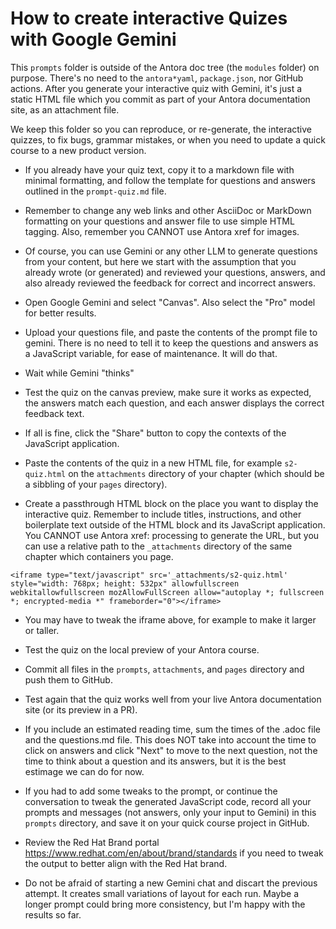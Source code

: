# How to create interactive Quizes with Google Gemini

This `prompts` folder is outside of the Antora doc tree (the `modules` folder) on purpose. There's no need to the `antora*yaml`, `package.json`, nor GitHub actions. After you generate your interactive quiz with Gemini, it's just a static HTML file which you commit as part of your Antora documentation site, as an attachment file.

We keep this folder so you can reproduce, or re-generate, the interactive quizzes, to fix bugs, grammar mistakes, or when you need to update a quick course to a new product version.

* If you already have your quiz text, copy it to a markdown file with minimal formatting, and follow the template for questions and answers outlined in the `prompt-quiz.md` file.

* Remember to change any web links and other AsciiDoc or MarkDown formatting on your questions and answer file to use simple HTML tagging. Also, remember you CANNOT use Antora xref for images.

* Of course, you can use Gemini or any other LLM to generate questions from your content, but here we start with the assumption that you already wrote (or generated) and reviewed your questions, answers, and also already reviewed the feedback for correct and incorrect answers.

* Open Google Gemini and select "Canvas". Also select the "Pro" model for better results.

* Upload your questions file, and paste the contents of the prompt file to gemini. There is no need to tell it to keep the questions and answers as a JavaScript variable, for ease of maintenance. It will do that.

* Wait while Gemini "thinks"

* Test the quiz on the canvas preview, make sure it works as expected, the answers match each question, and each answer displays the correct feedback text.

* If all is fine, click the "Share" button to copy the contexts of the JavaScript application.

* Paste the contents of the quiz in a new HTML file, for example `s2-quiz.html` on the `attachments` directory of your chapter (which should be a sibbling of your `pages` directory).

* Create a passthrough HTML block on the place you want to display the interactive quiz. Remember to include titles, instructions, and other boilerplate text outside of the HTML block and its JavaScript application. You CANNOT use Antora xref: processing to generate the URL, but you can use a relative path to the `_attachments` directory of the same chapter which containers you page.

````
<iframe type="text/javascript" src='_attachments/s2-quiz.html' style="width: 768px; height: 532px" allowfullscreen webkitallowfullscreen mozAllowFullScreen allow="autoplay *; fullscreen *; encrypted-media *" frameborder="0"></iframe>
````

* You may have to tweak the iframe above, for example to make it larger or taller.

* Test the quiz on the local preview of your Antora course.

* Commit all files in the `prompts`, `attachments`, and `pages` directory and push them to GitHub.

* Test again that the quiz works well from your live Antora documentation site (or its preview in a PR).

* If you include an estimated reading time, sum the times of the .adoc file and the questions.md file. This does NOT take into account the time to click on answers and click "Next" to move to the next question, not the time to think about a question and its answers, but it is the best estimage we can do for now.

* If you had to add some tweaks to the prompt, or continue the conversation to tweak the generated JavaScript code, record all your prompts and messages (not answers, only your input to Gemini) in this `prompts` directory, and save it on your quick course project in GitHub.

* Review the Red Hat Brand portal https://www.redhat.com/en/about/brand/standards if you need to tweak the output to better align with the Red Hat brand.

* Do not be afraid of starting a new Gemini chat and discart the previous attempt. It creates small variations of layout for each run. Maybe a longer prompt could bring more consistency, but I'm happy with the results so far.